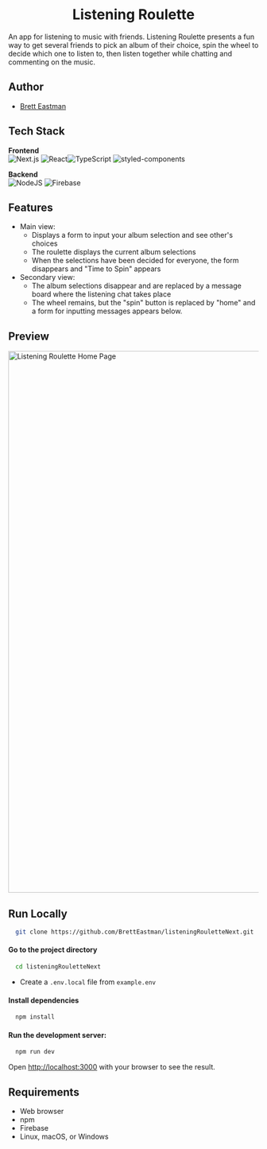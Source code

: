 <div align="center">
  <h1>Listening Roulette</h1>
</div>
An app for listening to music with friends. Listening Roulette presents a fun way to get several friends to pick an album of their choice, spin the wheel to decide which one to listen to, then listen together while chatting and commenting on the music.

## Author
- [Brett Eastman](https://github.com/BrettEastman)

## Tech Stack

 **Frontend**
 <br>
![Next.js](https://img.shields.io/static/v1?style=for-the-badge&message=Next.js&color=000000&logo=Next.js&logoColor=FFFFFF&label=)
![React](https://img.shields.io/badge/react-%2320232a.svg?style=for-the-badge&logo=react&logoColor=%2361DAFB)![TypeScript](https://img.shields.io/static/v1?style=for-the-badge&message=TypeScript&color=3178C6&logo=TypeScript&logoColor=FFFFFF&label=)
![styled-components](https://img.shields.io/static/v1?style=for-the-badge&message=styled-components&color=DB7093&logo=styled-components&logoColor=FFFFFF&label=)


**Backend**
<br>
![NodeJS](https://img.shields.io/badge/node.js-6DA55F?style=for-the-badge&logo=node.js&logoColor=white)
![Firebase](https://img.shields.io/badge/Firebase-039BE5?style=for-the-badge&logo=Firebase&logoColor=white)


## Features
* Main view:
  * Displays a form to input your album selection and see other's choices
  * The roulette displays the current album selections
  * When the selections have been decided for everyone, the form disappears and "Time to Spin" appears
* Secondary view:
  * The album selections disappear and are replaced by a message board where the listening chat takes place
  * The wheel remains, but the "spin" button is replaced by "home" and a form for inputting messages appears below.

## Preview

<p float="left">
  <img width="1090" alt="Listening Roulette Home Page" src="https://github.com/BrettEastman/listeningRouletteNext/assets/76603041/af3663ab-3a05-4012-a63a-95495a955ea6"> 
</p>

## Run Locally
```bash
  git clone https://github.com/BrettEastman/listeningRouletteNext.git
```

#### Go to the project directory
```bash
  cd listeningRouletteNext
```
- Create a `.env.local` file from `example.env`

#### Install dependencies
```bash
  npm install
```

#### Run the development server:
```bash
  npm run dev
```

Open [http://localhost:3000](http://localhost:3000) with your browser to see the result.

## Requirements
* Web browser
* npm
* Firebase
* Linux, macOS, or Windows
